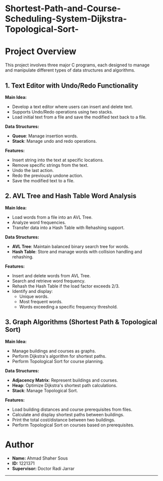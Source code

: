 # Shortest-Path-and-Course-Scheduling-System-Dijkstra-Topological-Sort-
# Project Overview

This project involves three major C programs, each designed to manage and manipulate different types of data structures and algorithms.

## 1. Text Editor with Undo/Redo Functionality

**Main Idea:**
- Develop a text editor where users can insert and delete text.
- Supports Undo/Redo operations using two stacks.
- Load initial text from a file and save the modified text back to a file.

**Data Structures:**
- **Queue**: Manage insertion words.
- **Stack**: Manage undo and redo operations.

**Features:**
- Insert string into the text at specific locations.
- Remove specific strings from the text.
- Undo the last action.
- Redo the previously undone action.
- Save the modified text to a file.

## 2. AVL Tree and Hash Table Word Analysis

**Main Idea:**
- Load words from a file into an AVL Tree.
- Analyze word frequencies.
- Transfer data into a Hash Table with Rehashing support.

**Data Structures:**
- **AVL Tree**: Maintain balanced binary search tree for words.
- **Hash Table**: Store and manage words with collision handling and rehashing.

**Features:**
- Insert and delete words from AVL Tree.
- Search and retrieve word frequency.
- Rehash the Hash Table if the load factor exceeds 2/3.
- Identify and display:
  - Unique words.
  - Most frequent words.
  - Words exceeding a specific frequency threshold.

## 3. Graph Algorithms (Shortest Path & Topological Sort)

**Main Idea:**
- Manage buildings and courses as graphs.
- Perform Dijkstra's algorithm for shortest paths.
- Perform Topological Sort for course planning.

**Data Structures:**
- **Adjacency Matrix**: Represent buildings and courses.
- **Heap**: Optimize Dijkstra's shortest path calculations.
- **Stack**: Manage Topological Sort.

**Features:**
- Load building distances and course prerequisites from files.
- Calculate and display shortest paths between buildings.
- Print the total cost/distance between two buildings.
- Perform Topological Sort on courses based on prerequisites.

# Author
- **Name:** Ahmad Shaher Sous
- **ID:** 1221371
- **Supervisor:** Doctor Radi Jarrar

---

